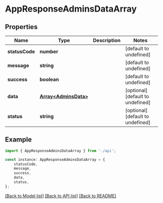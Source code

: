 # AppResponseAdminsDataArray


## Properties

Name | Type | Description | Notes
------------ | ------------- | ------------- | -------------
**statusCode** | **number** |  | [default to undefined]
**message** | **string** |  | [default to undefined]
**success** | **boolean** |  | [default to undefined]
**data** | [**Array&lt;AdminsData&gt;**](AdminsData.md) |  | [optional] [default to undefined]
**status** | **string** |  | [optional] [default to undefined]

## Example

```typescript
import { AppResponseAdminsDataArray } from './api';

const instance: AppResponseAdminsDataArray = {
    statusCode,
    message,
    success,
    data,
    status,
};
```

[[Back to Model list]](../README.md#documentation-for-models) [[Back to API list]](../README.md#documentation-for-api-endpoints) [[Back to README]](../README.md)
